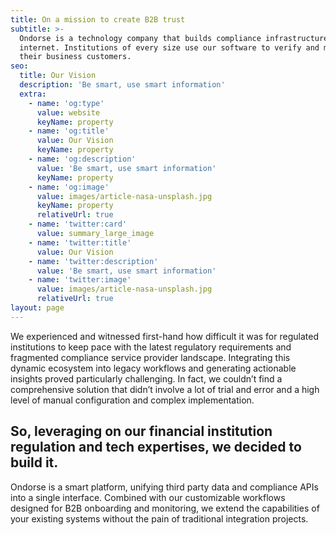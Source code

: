 ```yaml
---
title: On a mission to create B2B trust
subtitle: >-
  Ondorse is a technology company that builds compliance infrastructure for the
  internet. Institutions of every size use our software to verify and monitor
  their business customers.
seo:
  title: Our Vision
  description: 'Be smart, use smart information'
  extra:
    - name: 'og:type'
      value: website
      keyName: property
    - name: 'og:title'
      value: Our Vision
      keyName: property
    - name: 'og:description'
      value: 'Be smart, use smart information'
      keyName: property
    - name: 'og:image'
      value: images/article-nasa-unsplash.jpg
      keyName: property
      relativeUrl: true
    - name: 'twitter:card'
      value: summary_large_image
    - name: 'twitter:title'
      value: Our Vision
    - name: 'twitter:description'
      value: 'Be smart, use smart information'
    - name: 'twitter:image'
      value: images/article-nasa-unsplash.jpg
      relativeUrl: true
layout: page
---
```

We experienced and witnessed first-hand how difficult it was for regulated institutions to keep pace with the latest regulatory requirements and fragmented compliance service provider landscape. Integrating this dynamic ecosystem into legacy workflows and generating actionable insights proved particularly challenging.
In fact, we couldn’t find a comprehensive solution that didn’t involve a lot of trial and error and a high level of manual configuration and complex implementation.

## So, leveraging on our financial institution regulation and tech expertises, we decided to build it.

Ondorse is a smart platform, unifying third party data and compliance APIs into a single interface. Combined with our customizable workflows designed for B2B onboarding and monitoring, we extend the capabilities of your existing systems without the pain of traditional integration projects.
